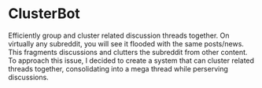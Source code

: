 # ClusterBot
Efficiently group and cluster related discussion threads together. On virtually any subreddit, you will see it flooded with the same posts/news. This fragments discussions and clutters the subreddit from other content. To approach this issue, I decided to create a system that can cluster related threads together, consolidating into a mega thread while perserving discussions.